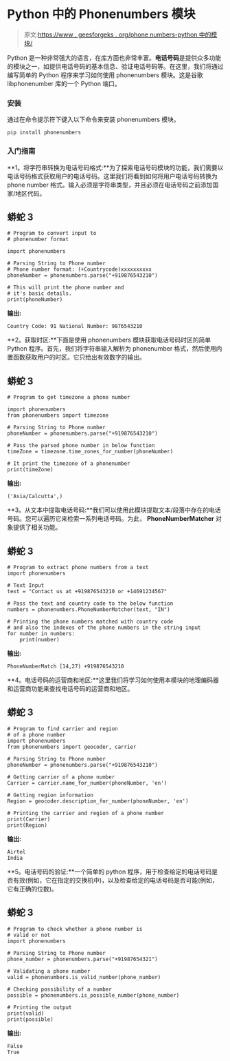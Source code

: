 # Python 中的 Phonenumbers 模块

> 原文:[https://www . geesforgeks . org/phone numbers-python 中的模块/](https://www.geeksforgeeks.org/phonenumbers-module-in-python/)

Python 是一种非常强大的语言，在库方面也非常丰富。**电话号码**是提供众多功能的模块之一，如提供电话号码的基本信息、验证电话号码等。在这里，我们将通过编写简单的 Python 程序来学习如何使用 phonenumbers 模块。这是谷歌 libphonenumber 库的一个 Python 端口。

### **安装**

通过在命令提示符下键入以下命令来安装 phonenumbers 模块。

```
pip install phonenumbers

```

### 入门指南

**1。将字符串转换为电话号码格式:**为了探索电话号码模块的功能，我们需要以电话号码格式获取用户的电话号码。这里我们将看到如何将用户电话号码转换为 phone number 格式。输入必须是字符串类型，并且必须在电话号码之前添加国家/地区代码。

## 蟒蛇 3

```
# Program to convert input to
# phonenumber format

import phonenumbers

# Parsing String to Phone number
# Phone number format: (+Countrycode)xxxxxxxxxx
phoneNumber = phonenumbers.parse("+919876543210")

# This will print the phone number and 
# it's basic details.
print(phoneNumber)
```

**输出:**

```
Country Code: 91 National Number: 9876543210

```

**2。获取时区:**下面是使用 phonenumbers 模块获取电话号码时区的简单 Python 程序。首先，我们将字符串输入解析为 phonenumber 格式，然后使用内置函数获取用户的时区。它只给出有效数字的输出。

## 蟒蛇 3

```
# Program to get timezone a phone number

import phonenumbers
from phonenumbers import timezone

# Parsing String to Phone number
phoneNumber = phonenumbers.parse("+919876543210")

# Pass the parsed phone number in below function
timeZone = timezone.time_zones_for_number(phoneNumber)

# It print the timezone of a phonenumber
print(timeZone)
```

**输出:**

```
('Asia/Calcutta',)

```

**3。从文本中提取电话号码:**我们可以使用此模块提取文本/段落中存在的电话号码。您可以遍历它来检索一系列电话号码。为此， **PhoneNumberMatcher** 对象提供了相关功能。

## 蟒蛇 3

```
# Program to extract phone numbers from a text
import phonenumbers

# Text Input
text = "Contact us at +919876543210 or +14691234567"

# Pass the text and country code to the below function
numbers = phonenumbers.PhoneNumberMatcher(text, "IN")

# Printing the phone numbers matched with country code
# and also the indexes of the phone numbers in the string input
for number in numbers:
    print(number)
```

**输出:**

```
PhoneNumberMatch [14,27) +919876543210

```

**4。电话号码的运营商和地区:**这里我们将学习如何使用本模块的地理编码器和运营商功能来查找电话号码的运营商和地区。

## 蟒蛇 3

```
# Program to find carrier and region
# of a phone number
import phonenumbers
from phonenumbers import geocoder, carrier

# Parsing String to Phone number
phoneNumber = phonenumbers.parse("+919876543210")

# Getting carrier of a phone number
Carrier = carrier.name_for_number(phoneNumber, 'en')

# Getting region information
Region = geocoder.description_for_number(phoneNumber, 'en')

# Printing the carrier and region of a phone number
print(Carrier)
print(Region)
```

**输出:**

```
Airtel
India

```

**5。电话号码的验证:**一个简单的 python 程序，用于检查给定的电话号码是否有效(例如，它在指定的交换机中)，以及检查给定的电话号码是否可能(例如，它有正确的位数)。

## 蟒蛇 3

```
# Program to check whether a phone number is
# valid or not
import phonenumbers

# Parsing String to Phone number
phone_number = phonenumbers.parse("+91987654321")

# Validating a phone number
valid = phonenumbers.is_valid_number(phone_number)

# Checking possibility of a number
possible = phonenumbers.is_possible_number(phone_number)

# Printing the output
print(valid)
print(possible)
```

**输出:**

```
False
True
```